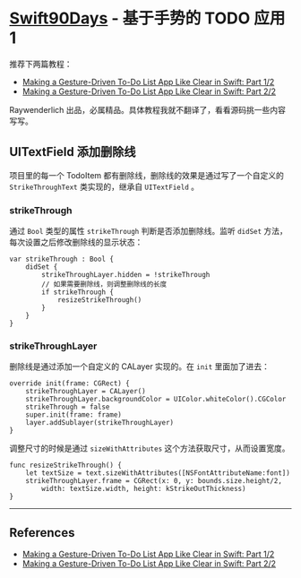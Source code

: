 # [Swift90Days](https://github.com/callmewhy/Swift90Days) - 基于手势的 TODO 应用 1

推荐下两篇教程：

- [Making a Gesture-Driven To-Do List App Like Clear in Swift: Part 1/2](http://www.raywenderlich.com/77974/making-a-gesture-driven-to-do-list-app-like-clear-in-swift-part-1)
- [Making a Gesture-Driven To-Do List App Like Clear in Swift: Part 2/2](http://www.raywenderlich.com/77975/making-a-gesture-driven-to-do-list-app-like-clear-in-swift-part-2)


Raywenderlich 出品，必属精品。具体教程我就不翻译了，看看源码挑一些内容写写。


## UITextField 添加删除线

项目里的每一个 TodoItem 都有删除线，删除线的效果是通过写了一个自定义的 `StrikeThroughText` 类实现的，继承自 `UITextField` 。

### strikeThrough
通过 `Bool` 类型的属性 `strikeThrough` 判断是否添加删除线。监听 `didSet` 方法，每次设置之后修改删除线的显示状态：

    var strikeThrough : Bool {
        didSet {
            strikeThroughLayer.hidden = !strikeThrough
            // 如果需要删除线，则调整删除线的长度
            if strikeThrough {
                resizeStrikeThrough()
            }
        }
    }


### strikeThroughLayer

删除线是通过添加一个自定义的 CALayer 实现的。在 `init` 里面加了进去：

    override init(frame: CGRect) {
        strikeThroughLayer = CALayer()
        strikeThroughLayer.backgroundColor = UIColor.whiteColor().CGColor
        strikeThrough = false        
        super.init(frame: frame)
        layer.addSublayer(strikeThroughLayer)
    }

调整尺寸的时候是通过 `sizeWithAttributes` 这个方法获取尺寸，从而设置宽度。


    func resizeStrikeThrough() {
        let textSize = text.sizeWithAttributes([NSFontAttributeName:font])
        strikeThroughLayer.frame = CGRect(x: 0, y: bounds.size.height/2,
            width: textSize.width, height: kStrikeOutThickness)
    }



*** 

## References

- [Making a Gesture-Driven To-Do List App Like Clear in Swift: Part 1/2](http://www.raywenderlich.com/77974/making-a-gesture-driven-to-do-list-app-like-clear-in-swift-part-1)
- [Making a Gesture-Driven To-Do List App Like Clear in Swift: Part 2/2](http://www.raywenderlich.com/77975/making-a-gesture-driven-to-do-list-app-like-clear-in-swift-part-2)